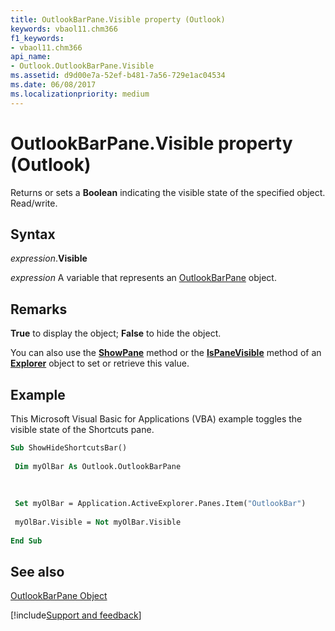 ```yaml
---
title: OutlookBarPane.Visible property (Outlook)
keywords: vbaol11.chm366
f1_keywords:
- vbaol11.chm366
api_name:
- Outlook.OutlookBarPane.Visible
ms.assetid: d9d00e7a-52ef-b481-7a56-729e1ac04534
ms.date: 06/08/2017
ms.localizationpriority: medium
---
```



# OutlookBarPane.Visible property (Outlook)

Returns or sets a **Boolean** indicating the visible state of the specified object. Read/write.


## Syntax

_expression_.**Visible**

_expression_ A variable that represents an [OutlookBarPane](Outlook.OutlookBarPane.md) object.


## Remarks

 **True** to display the object; **False** to hide the object.

You can also use the **[ShowPane](Outlook.Explorer.ShowPane.md)** method or the **[IsPaneVisible](Outlook.Explorer.IsPaneVisible.md)** method of an **[Explorer](Outlook.Explorer.md)** object to set or retrieve this value.


## Example

This Microsoft Visual Basic for Applications (VBA) example toggles the visible state of the Shortcuts pane.


```vb
Sub ShowHideShortcutsBar() 
 
 Dim myOlBar As Outlook.OutlookBarPane 
 
 
 
 Set myOlBar = Application.ActiveExplorer.Panes.Item("OutlookBar") 
 
 myOlBar.Visible = Not myOlBar.Visible 
 
End Sub
```


## See also


[OutlookBarPane Object](Outlook.OutlookBarPane.md)

[!include[Support and feedback](~/includes/feedback-boilerplate.md)]